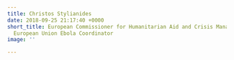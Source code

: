```yaml
---
title: Christos Stylianides
date: 2018-09-25 21:17:40 +0000
short_title: European Commissioner for Humanitarian Aid and Crisis Management and
  European Union Ebola Coordinator
image: ''

---
```

